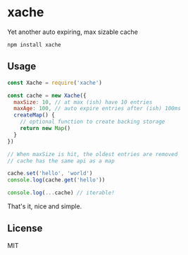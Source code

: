 # xache

Yet another auto expiring, max sizable cache

```
npm install xache
```

## Usage

```js
const Xache = require('xache')

const cache = new Xache({
  maxSize: 10, // at max (ish) have 10 entries
  maxAge: 100, // auto expire entries after (ish) 100ms
  createMap() {
    // optional function to create backing storage
    return new Map()
  }
})

// When maxSize is hit, the oldest entries are removed
// cache has the same api as a map

cache.set('hello', 'world')
console.log(cache.get('hello'))

console.log(...cache) // iterable!
```

That's it, nice and simple.

## License

MIT
